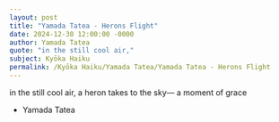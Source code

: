 ```yaml
---
layout: post
title: "Yamada Tatea - Herons Flight"
date: 2024-12-30 12:00:00 -0000
author: Yamada Tatea
quote: "in the still cool air,"
subject: Kyōka Haiku
permalink: /Kyōka Haiku/Yamada Tatea/Yamada Tatea - Herons Flight
---
```


in the still cool air,
a heron takes to the sky—
a moment of grace

- Yamada Tatea
